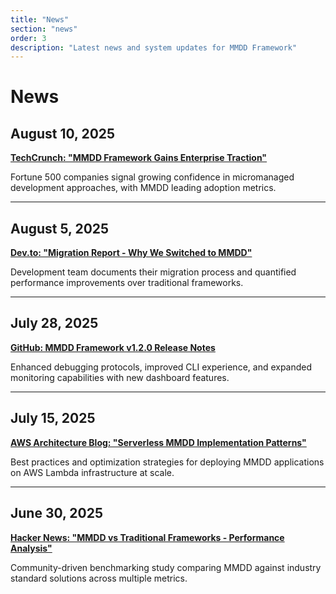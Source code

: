 ```yaml
---
title: "News"
section: "news"
order: 3
description: "Latest news and system updates for MMDD Framework"
---
```


# News

## August 10, 2025
**[TechCrunch: "MMDD Framework Gains Enterprise Traction"](#)**

Fortune 500 companies signal growing confidence in micromanaged development approaches, with MMDD leading adoption metrics.

---

## August 5, 2025
**[Dev.to: "Migration Report - Why We Switched to MMDD"](#)**

Development team documents their migration process and quantified performance improvements over traditional frameworks.

---

## July 28, 2025
**[GitHub: MMDD Framework v1.2.0 Release Notes](#)**

Enhanced debugging protocols, improved CLI experience, and expanded monitoring capabilities with new dashboard features.

---

## July 15, 2025
**[AWS Architecture Blog: "Serverless MMDD Implementation Patterns"](#)**

Best practices and optimization strategies for deploying MMDD applications on AWS Lambda infrastructure at scale.

---

## June 30, 2025
**[Hacker News: "MMDD vs Traditional Frameworks - Performance Analysis"](#)**

Community-driven benchmarking study comparing MMDD against industry standard solutions across multiple metrics.